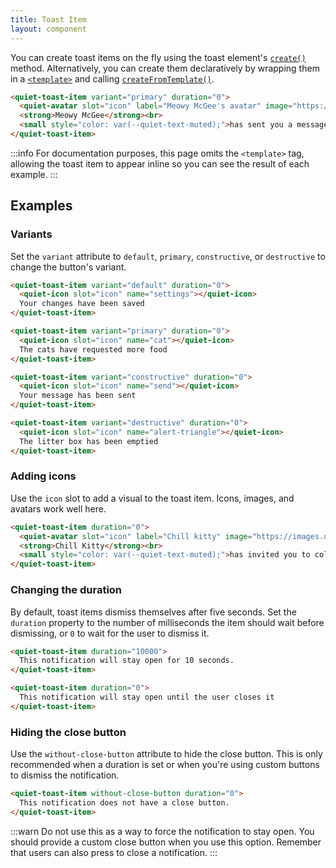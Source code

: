 ```yaml
---
title: Toast Item
layout: component
---
```


You can create toast items on the fly using the toast element's [`create()`](/docs/components/toast#creating-notifications) method. Alternatively, you can create them declaratively by wrapping them in a [`<template>`](https://developer.mozilla.org/en-US/docs/Web/HTML/Element/template) and calling [`createFromTemplate()`](/docs/components/toast#creating-notifications-from-templates).

```html {.example}
<quiet-toast-item variant="primary" duration="0">
  <quiet-avatar slot="icon" label="Meowy McGee's avatar" image="https://images.unsplash.com/photo-1672487209629-4d52e0c043d0?q=80&w=256&auto=format&fit=crop&ixlib=rb-4.0.3&ixid=M3wxMjA3fDB8MHxwaG90by1wYWdlfHx8fGVufDB8fHx8fA%3D%3D"></quiet-avatar>
  <strong>Meowy McGee</strong><br>
  <small style="color: var(--quiet-text-muted);">has sent you a message</small>
</quiet-toast-item>
```

:::info
For documentation purposes, this page omits the `<template>` tag, allowing the toast item to appear inline so you can see the result of each example.
:::

## Examples

### Variants

Set the `variant` attribute to `default`, `primary`, `constructive`, or `destructive` to change the button's variant.

```html {.example .flex-col}
<quiet-toast-item variant="default" duration="0">
  <quiet-icon slot="icon" name="settings"></quiet-icon>
  Your changes have been saved
</quiet-toast-item>

<quiet-toast-item variant="primary" duration="0">
  <quiet-icon slot="icon" name="cat"></quiet-icon>
  The cats have requested more food
</quiet-toast-item>

<quiet-toast-item variant="constructive" duration="0">
  <quiet-icon slot="icon" name="send"></quiet-icon>
  Your message has been sent
</quiet-toast-item>

<quiet-toast-item variant="destructive" duration="0">
  <quiet-icon slot="icon" name="alert-triangle"></quiet-icon>
  The litter box has been emptied
</quiet-toast-item>
```

### Adding icons

Use the `icon` slot to add a visual to the toast item. Icons, images, and avatars work well here.

```html {.example}
<quiet-toast-item duration="0">
  <quiet-avatar slot="icon" label="Chill kitty" image="https://images.unsplash.com/photo-1514888286974-6c03e2ca1dba?q=80&w=256&auto=format&fit=crop&ixlib=rb-4.0.3&ixid=M3wxMjA3fDB8MHxwaG90by1wYWdlfHx8fGVufDB8fHx8fA%3D%3D"></quiet-avatar>
  <strong>Chill Kitty</strong><br>
  <small style="color: var(--quiet-text-muted);">has invited you to collaborate on a project</small>
</quiet-toast-item>
```

### Changing the duration

By default, toast items dismiss themselves after five seconds. Set the `duration` property to the number of milliseconds the item should wait before dismissing, or `0` to wait for the user to dismiss it.

```html
<quiet-toast-item duration="10000">
  This notification will stay open for 10 seconds.
</quiet-toast-item>

<quiet-toast-item duration="0">
  This notification will stay open until the user closes it
</quiet-toast-item>
```

### Hiding the close button

Use the `without-close-button` attribute to hide the close button. This is only recommended when a duration is set or when you're using custom buttons to dismiss the notification.

```html {.example}
<quiet-toast-item without-close-button duration="0">
  This notification does not have a close button.
</quiet-toast-item>
```

:::warn
Do not use this as a way to force the notification to stay open. You should provide a custom close button when you use this option. Remember that users can also press <quiet-hotkey keys="$escape"></quiet-hotkey> to close a notification.
:::
